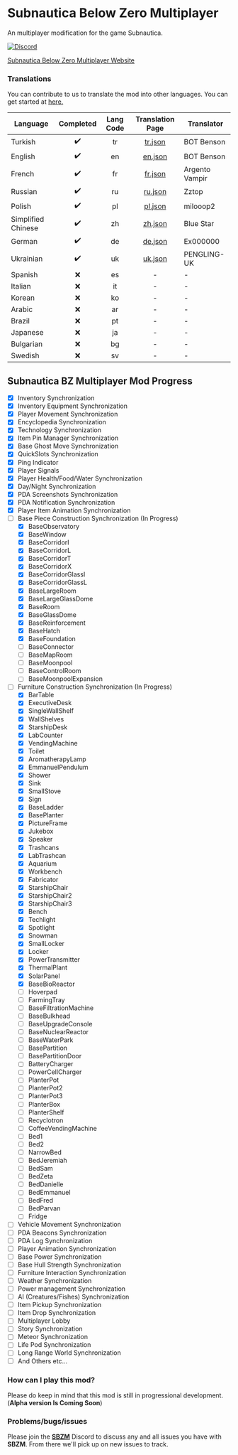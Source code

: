 # Subnautica Below Zero Multiplayer

An multiplayer modification for the game Subnautica.

[![Discord](https://img.shields.io/discord/994133148046725160?logo=discord&logoColor=white)](https://discord.gg/Gq9nush6SP)

[Subnautica Below Zero Multiplayer Website](https://subnauticamultiplayer.com/)


### Translations
You can contribute to us to translate the mod into other languages. You can get started at [here.](https://github.com/ismail0234/Subnautica-Below-Zero-Multiplayer/tree/main/app/languages)

| Language           | Completed | Lang Code | Translation Page                                                                                           | Translator     |
|--------------------|:-----------:|:-----------:|:------------------------------------------------------------------------------------------------------------:|----------------|
| Turkish            | ✔️        | tr        | [tr.json](https://github.com/ismail0234/Subnautica-Below-Zero-Multiplayer/blob/main/app/languages/tr.json) | BOT Benson     |
| English            | ✔️        | en        | [en.json](https://github.com/ismail0234/Subnautica-Below-Zero-Multiplayer/blob/main/app/languages/en.json) | BOT Benson     |
| French             | ✔️        | fr        | [fr.json](https://github.com/ismail0234/Subnautica-Below-Zero-Multiplayer/blob/main/app/languages/fr.json) | Argento Vampir |
| Russian            | ✔️         | ru        | [ru.json](https://github.com/ismail0234/Subnautica-Below-Zero-Multiplayer/blob/main/app/languages/ru.json)  | Zztop              |
| Polish             | ✔️         | pl        | [pl.json](https://github.com/ismail0234/Subnautica-Below-Zero-Multiplayer/blob/main/app/languages/pl.json) | milooop2 |
| Simplified Chinese | ✔️         | zh        | [zh.json](https://github.com/ismail0234/Subnautica-Below-Zero-Multiplayer/blob/main/app/languages/zh.json) | Blue Star |
| German             | ✔️         | de        | [de.json](https://github.com/ismail0234/Subnautica-Below-Zero-Multiplayer/blob/main/app/languages/de.json) | Ex000000 |
| Ukrainian          | ✔️         | uk        | [uk.json](https://github.com/ismail0234/Subnautica-Below-Zero-Multiplayer/blob/main/app/languages/uk.json) | PENGLING-UK |
| Spanish            | ❌         | es        | - | - |
| Italian            | ❌         | it        | - | - |
| Korean             | ❌         | ko        | - | - |
| Arabic             | ❌         | ar        | - | - |
| Brazil             | ❌         | pt        | - | - |
| Japanese           | ❌         | ja        | - | - |
| Bulgarian          | ❌         | bg        | - | - |
| Swedish            | ❌         | sv        | - | - |
 
## Subnautica BZ Multiplayer Mod Progress

- [x] Inventory Synchronization
- [x] Inventory Equipment Synchronization
- [x] Player Movement Synchronization
- [x] Encyclopedia Synchronization
- [x] Technology Synchronization
- [x] Item Pin Manager Synchronization
- [x] Base Ghost Move Synchronization
- [x] QuickSlots Synchronization
- [x] Ping Indicator
- [x] Player Signals
- [x] Player Health/Food/Water Synchronization
- [x] Day/Night Synchronization
- [x] PDA Screenshots Synchronization
- [x] PDA Notification Synchronization
- [x] Player Item Animation Synchronization
- [ ] Base Piece Construction Synchronization (In Progress)
	- [x] BaseObservatory
	- [x] BaseWindow
	- [x] BaseCorridorI
	- [x] BaseCorridorL
	- [x] BaseCorridorT
	- [x] BaseCorridorX
	- [x] BaseCorridorGlassI
	- [x] BaseCorridorGlassL
	- [x] BaseLargeRoom
	- [x] BaseLargeGlassDome
	- [x] BaseRoom
	- [x] BaseGlassDome
	- [x] BaseReinforcement
	- [x] BaseHatch
	- [x] BaseFoundation
	- [ ] BaseConnector
	- [ ] BaseMapRoom
	- [ ] BaseMoonpool
	- [ ] BaseControlRoom
	- [ ] BaseMoonpoolExpansion
- [ ] Furniture Construction Synchronization (In Progress)
	- [x] BarTable
	- [x] ExecutiveDesk
	- [x] SingleWallShelf
	- [x] WallShelves	
	- [x] StarshipDesk
	- [x] LabCounter
	- [x] VendingMachine
	- [x] Toilet
	- [x] AromatherapyLamp
	- [x] EmmanuelPendulum
	- [x] Shower
	- [x] Sink
	- [x] SmallStove	
	- [x] Sign
	- [x] BaseLadder
	- [x] BasePlanter
	- [x] PictureFrame	
	- [x] Jukebox
	- [x] Speaker
	- [x] Trashcans
	- [x] LabTrashcan
	- [x] Aquarium
	- [x] Workbench
	- [x] Fabricator
	- [x] StarshipChair
	- [x] StarshipChair2
	- [x] StarshipChair3
	- [x] Bench
	- [x] Techlight
	- [x] Spotlight
	- [x] Snowman
	- [x] SmallLocker
	- [x] Locker
	- [x] PowerTransmitter
	- [x] ThermalPlant
	- [x] SolarPanel
	- [x] BaseBioReactor
	- [ ] Hoverpad
	- [ ] FarmingTray
	- [ ] BaseFiltrationMachine
	- [ ] BaseBulkhead
	- [ ] BaseUpgradeConsole
	- [ ] BaseNuclearReactor
	- [ ] BaseWaterPark
	- [ ] BasePartition
	- [ ] BasePartitionDoor
	- [ ] BatteryCharger
	- [ ] PowerCellCharger
	- [ ] PlanterPot
	- [ ] PlanterPot2
	- [ ] PlanterPot3
	- [ ] PlanterBox
	- [ ] PlanterShelf
	- [ ] Recyclotron
	- [ ] CoffeeVendingMachine
	- [ ] Bed1
	- [ ] Bed2
	- [ ] NarrowBed
	- [ ] BedJeremiah
	- [ ] BedSam
	- [ ] BedZeta
	- [ ] BedDanielle
	- [ ] BedEmmanuel
	- [ ] BedFred
	- [ ] BedParvan
	- [ ] Fridge
- [ ] Vehicle Movement Synchronization
- [ ] PDA Beacons Synchronization
- [ ] PDA Log Synchronization
- [ ] Player Animation Synchronization
- [ ] Base Power Synchronization
- [ ] Base Hull Strength Synchronization
- [ ] Furniture Interaction Synchronization
- [ ] Weather Synchronization
- [ ] Power management Synchronization
- [ ] AI (Creatures/Fishes) Synchronization
- [ ] Item Pickup Synchronization
- [ ] Item Drop Synchronization
- [ ] Multiplayer Lobby
- [ ] Story Synchronization
- [ ] Meteor Synchronization
- [ ] Life Pod Synchronization
- [ ] Long Range World Synchronization
- [ ] And Others etc...

### How can I play this mod?

Please do keep in mind that this mod is still in progressional development. (**Alpha version Is Coming Soon**)

### Problems/bugs/issues

Please join the <a href="https://discord.gg/Gq9nush6SP">**SBZM**</a> Discord to discuss any and all issues you have with **SBZM**. From there we'll pick up on new issues to track.
